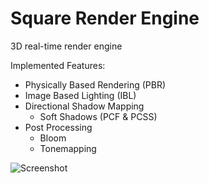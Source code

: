 # Square  Render Engine
3D real-time render engine

Implemented Features:
* Physically Based Rendering (PBR)
* Image Based Lighting (IBL)
* Directional Shadow Mapping 
  * Soft Shadows (PCF & PCSS)
* Post Processing
  * Bloom 
  * Tonemapping

![Screenshot](https://github.com/hansjoerghofer/squarerenderengine/Images/Screenshot_AlarmClock.png)